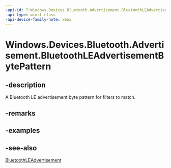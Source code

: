 ```yaml
---
-api-id: T:Windows.Devices.Bluetooth.Advertisement.BluetoothLEAdvertisementBytePattern
-api-type: winrt class
-api-device-family-note: xbox
---
```


<!-- Class syntax.
public class BluetoothLEAdvertisementBytePattern : Windows.Devices.Bluetooth.Advertisement.IBluetoothLEAdvertisementBytePattern
-->

# Windows.Devices.Bluetooth.Advertisement.BluetoothLEAdvertisementBytePattern

## -description
A Bluetooth LE advertisement byte pattern for filters to match.

## -remarks

## -examples

## -see-also
[BluetoothLEAdvertisement](bluetoothleadvertisement.md)